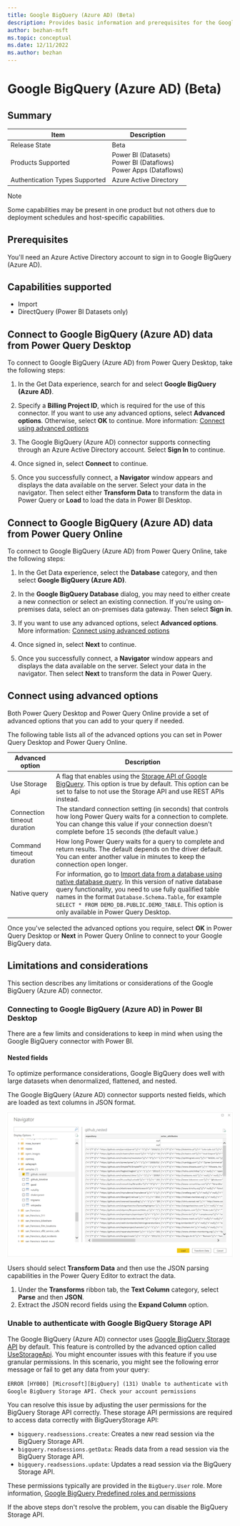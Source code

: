 ```yaml
---
title: Google BigQuery (Azure AD) (Beta)
description: Provides basic information and prerequisites for the Google BigQuery (Azure AD) connector for Power Query.
author: bezhan-msft
ms.topic: conceptual
ms.date: 12/11/2022
ms.author: bezhan
---
```


# Google BigQuery (Azure AD) (Beta)

## Summary

| Item | Description |
| ---- | ----------- |
| Release State | Beta |
| Products Supported | Power BI (Datasets)<br/>Power BI (Dataflows)<br/>Power Apps (Dataflows) |
| Authentication Types Supported | Azure Active Directory |

>[!Note]
>Some capabilities may be present in one product but not others due to deployment schedules and host-specific capabilities.

## Prerequisites

You'll need an Azure Active Directory account to sign in to Google BigQuery (Azure AD).

## Capabilities supported

* Import
* DirectQuery (Power BI Datasets only)

## Connect to Google BigQuery (Azure AD) data from Power Query Desktop

To connect to Google BigQuery (Azure AD) from Power Query Desktop, take the following steps:

1. In the Get Data experience, search for and select **Google BigQuery (Azure AD)**.

2. Specify a **Billing Project ID**, which is required for the use of this connector. If you want to use any advanced options, select **Advanced options**. Otherwise, select **OK** to continue. More information: [Connect using advanced options](#connect-using-advanced-options)

3. The Google BigQuery (Azure AD) connector supports connecting through an Azure Active Directory account. Select **Sign In** to continue.

4. Once signed in, select **Connect** to continue.

5. Once you successfully connect, a **Navigator** window appears and displays the data available on the server. Select your data in the navigator. Then select either **Transform Data** to transform the data in Power Query or **Load** to load the data in Power BI Desktop.

## Connect to Google BigQuery (Azure AD) data from Power Query Online

To connect to Google BigQuery (Azure AD) from Power Query Online, take the following steps:

1. In the Get Data experience, select the **Database** category, and then select **Google BigQuery (Azure AD)**.

2. In the **Google BigQuery Database** dialog, you may need to either create a new connection or select an existing connection. If you're using on-premises data, select an on-premises data gateway. Then select **Sign in**.

3. If you want to use any advanced options, select **Advanced options**. More information: [Connect using advanced options](#connect-using-advanced-options)

4. Once signed in, select **Next** to continue.

5. Once you successfully connect, a **Navigator** window appears and displays the data available on the server. Select your data in the navigator. Then select **Next** to transform the data in Power Query.

## Connect using advanced options

Both Power Query Desktop and Power Query Online provide a set of advanced options that you can add to your query if needed.

The following table lists all of the advanced options you can set in Power Query Desktop and Power Query Online.

| Advanced option | Description |
| --------------- | ----------- |
| Use Storage Api | A flag that enables using the [Storage API of Google BigQuery](https://cloud.google.com/bigquery/docs/reference/storage). This option is true by default. This option can be set to false to not use the Storage API and use REST APIs instead. |
| Connection timeout duration | The standard connection setting (in seconds) that controls how long Power Query waits for a connection to complete. You can change this value if your connection doesn't complete before 15 seconds (the default value.) |
| Command timeout duration | How long Power Query waits for a query to complete and return results. The default depends on the driver default. You can enter another value in minutes to keep the connection open longer. |
| Native query | For information, go to [Import data from a database using native database query](../native-database-query.md). In this version of native database query functionality, you need to use fully qualified table names in the format `Database.Schema.Table`, for example `SELECT * FROM DEMO_DB.PUBLIC.DEMO_TABLE`. This option is only available in Power Query Desktop. |

Once you've selected the advanced options you require, select **OK** in Power Query Desktop or **Next** in Power Query Online to connect to your Google BigQuery data.

## Limitations and considerations

This section describes any limitations or considerations of the Google BigQuery (Azure AD) connector.

### Connecting to Google BigQuery (Azure AD) in Power BI Desktop

There are a few limits and considerations to keep in mind when using the Google BigQuery connector with Power BI.

#### Nested fields

To optimize performance considerations, Google BigQuery does well with large datasets when denormalized, flattened, and nested.

The Google BigQuery (Azure AD) connector supports nested fields, which are loaded as text columns in JSON format.

[![Google BigQuery Nested Fields Support.](./media/google-bigquery/GoogleBigQueryNestedFields.png)](./media/google-bigquery/GoogleBigQueryNestedFields.png#lightbox)

Users should select **Transform Data** and then use the JSON parsing capabilities in the Power Query Editor to extract the data.

1. Under the **Transforms** ribbon tab, the **Text Column** category, select **Parse** and then **JSON**.
2. Extract the JSON record fields using the **Expand Column** option.

### Unable to authenticate with Google BigQuery Storage API

The Google BigQuery (Azure AD) connector uses [Google BigQuery Storage API](https://cloud.google.com/bigquery/docs/reference/storage) by default. This feature is controlled by the advanced option called [UseStorageApi](#connect-using-advanced-options). You might encounter issues with this feature if you use granular permissions. In this scenario, you might see the following error message or fail to get any data from your query:

`ERROR [HY000] [Microsoft][BigQuery] (131) Unable to authenticate with Google BigQuery Storage API. Check your account permissions`

You can resolve this issue by adjusting the user permissions for the BigQuery Storage API correctly. These storage API permissions are required to access data correctly with BigQueryStorage API:

* `bigquery.readsessions.create`: Creates a new read session via the BigQuery Storage API.
* `bigquery.readsessions.getData`: Reads data from a read session via the BigQuery Storage API.
* `bigquery.readsessions.update`: Updates a read session via the BigQuery Storage API.

These permissions typically are provided in the `BigQuery.User` role. More information, [Google BigQuery Predefined roles and permissions](https://cloud.google.com/bigquery/docs/access-control)

If the above steps don't resolve the problem, you can disable the BigQuery Storage API.
